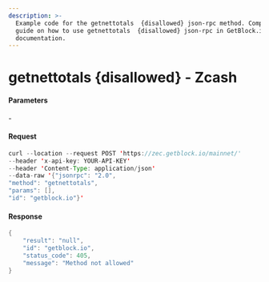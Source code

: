```yaml
---
description: >-
  Example code for the getnettotals  {disallowed} json-rpc method. Сomplete
  guide on how to use getnettotals  {disallowed} json-rpc in GetBlock.io Web3
  documentation.
---
```


# getnettotals {disallowed} - Zcash

#### Parameters

\-

#### Request

```java
curl --location --request POST 'https://zec.getblock.io/mainnet/' 
--header 'x-api-key: YOUR-API-KEY' 
--header 'Content-Type: application/json' 
--data-raw '{"jsonrpc": "2.0",
"method": "getnettotals",
"params": [],
"id": "getblock.io"}'
```

#### Response

```java
{
    "result": "null",
    "id": "getblock.io",
    "status_code": 405,
    "message": "Method not allowed"
}
```
